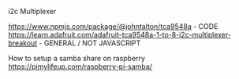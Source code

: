 i2c Multiplexer

https://www.npmjs.com/package/@johntalton/tca9548a - CODE
https://learn.adafruit.com/adafruit-tca9548a-1-to-8-i2c-multiplexer-breakout - GENERAL / NOT JAVASCRIPT

How to setup a samba share on raspberry
https://pimylifeup.com/raspberry-pi-samba/
